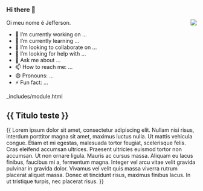 ###  Hi there 👋
<img align="right" src="https://spotify-github-profile.vercel.app/api/view?uid=jeffersonjpr&cover_image=true">
Oi meu nome é Jefferson.

- 🔭 I’m currently working on ...
- 🌱 I’m currently learning ...
- 👯 I’m looking to collaborate on ...
- 🤔 I’m looking for help with ...
- 💬 Ask me about ...
- 📫 How to reach me: ...
- 😄 Pronouns: ...
- ⚡ Fun fact: ...



_includes/module.html

<div style="clear: both;">
  <div style="float: left; margin-right 1em;">
    <img src="https://spotify-github-profile.vercel.app/api/view?uid=jeffersonjpr&cover_image=true" alt="">
  </div>
  <div>
    <h2>{{ Titulo teste }}</h2>
    {{ Lorem ipsum dolor sit amet, consectetur adipiscing elit. Nullam nisi risus, interdum porttitor magna sit amet, maximus luctus nulla. Ut mattis vehicula congue. Etiam et mi egestas, malesuada tortor feugiat, scelerisque felis. Cras eleifend accumsan ultrices. Praesent ultricies euismod tortor non accumsan. Ut non ornare ligula. Mauris ac cursus massa. Aliquam eu lacus finibus, faucibus mi a, fermentum magna. Integer vel arcu vitae velit gravida pulvinar in gravida dolor. Vivamus vel velit quis massa viverra rutrum placerat aliquet massa. Donec et tincidunt risus, maximus finibus lacus. In ut tristique turpis, nec placerat risus. }}
  </div>
</div>
<!--
**jeffersonjpr/jeffersonjpr** is a ✨ _special_ ✨ repository because its `README.md` (this file) appears on your GitHub profile.

Here are some ideas to get you started:

- 🔭 I’m currently working on ...
- 🌱 I’m currently learning ...
- 👯 I’m looking to collaborate on ...
- 🤔 I’m looking for help with ...
- 💬 Ask me about ...
- 📫 How to reach me: ...
- 😄 Pronouns: ...
- ⚡ Fun fact: ...

<p align="center">
    <img src="https://spotify-github-profile.vercel.app/api/view?uid=jeffersonjpr&cover_image=true"/>
</p>

-->
